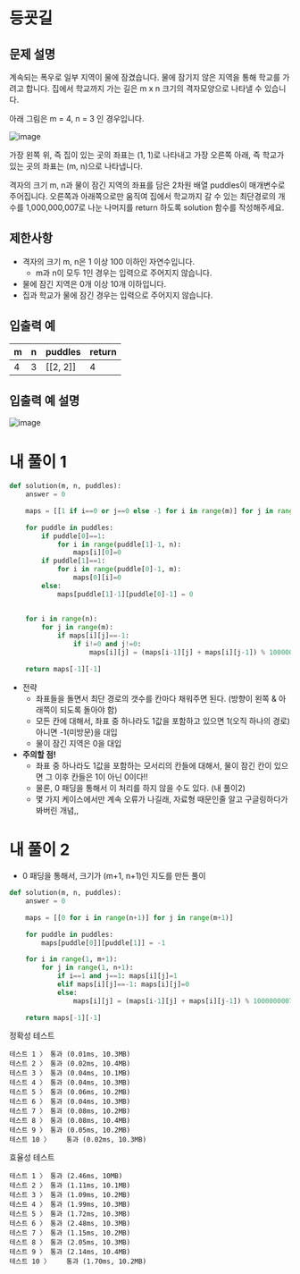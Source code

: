 # 등굣길
## 문제 설명
계속되는 폭우로 일부 지역이 물에 잠겼습니다. 물에 잠기지 않은 지역을 통해 학교를 가려고 합니다. 집에서 학교까지 가는 길은 m x n 크기의 격자모양으로 나타낼 수 있습니다.

아래 그림은 m = 4, n = 3 인 경우입니다.

![image](https://github.com/Namkwangwoon/TIL-Algorithm-/assets/19163372/8155b22e-1403-4646-99c2-b0b8c26b7fbe)

가장 왼쪽 위, 즉 집이 있는 곳의 좌표는 (1, 1)로 나타내고 가장 오른쪽 아래, 즉 학교가 있는 곳의 좌표는 (m, n)으로 나타냅니다.

격자의 크기 m, n과 물이 잠긴 지역의 좌표를 담은 2차원 배열 puddles이 매개변수로 주어집니다. 오른쪽과 아래쪽으로만 움직여 집에서 학교까지 갈 수 있는 최단경로의 개수를 1,000,000,007로 나눈 나머지를 return 하도록 solution 함수를 작성해주세요.

## 제한사항
- 격자의 크기 m, n은 1 이상 100 이하인 자연수입니다.
  - m과 n이 모두 1인 경우는 입력으로 주어지지 않습니다.
- 물에 잠긴 지역은 0개 이상 10개 이하입니다.
- 집과 학교가 물에 잠긴 경우는 입력으로 주어지지 않습니다.

## 입출력 예
|m|n|puddles|return|
|-|-|-|-|
|4|3|[[2, 2]]|4|

## 입출력 예 설명

![image](https://github.com/Namkwangwoon/TIL-Algorithm-/assets/19163372/81c8ba44-ab33-406e-8043-6d707730365f)

# 내 풀이 1
```python
def solution(m, n, puddles):
    answer = 0
    
    maps = [[1 if i==0 or j==0 else -1 for i in range(m)] for j in range(n)]
    
    for puddle in puddles:
        if puddle[0]==1:
            for i in range(puddle[1]-1, n):
                maps[i][0]=0
        if puddle[1]==1:
            for i in range(puddle[0]-1, m):
                maps[0][i]=0
        else:
            maps[puddle[1]-1][puddle[0]-1] = 0
                
    
    for i in range(n):
        for j in range(m):
            if maps[i][j]==-1:
                if i!=0 and j!=0:
                    maps[i][j] = (maps[i-1][j] + maps[i][j-1]) % 1000000007
    
    return maps[-1][-1]
```
- 전략
  - 좌표들을 돌면서 최단 경로의 갯수를 칸마다 채워주면 된다. (방향이 왼쪽 & 아래쪽이 되도록 돌아야 함)
  - 모든 칸에 대해서, 좌표 중 하나라도 1값을 포함하고 있으면 1(오직 하나의 경로) 아니면 -1(미방문)을 대입
  - 물이 잠긴 지역은 0을 대입
- **주의할 점!**
  - 좌표 중 하나라도 1값을 포함하는 모서리의 칸들에 대해서, 물이 잠긴 칸이 있으면 그 이후 칸들은 1이 아닌 0이다!!
  - 물론, 0 패딩을 통해서 이 처리를 하지 않을 수도 있다. (내 풀이2)
  - 몇 가지 케이스에서만 계속 오류가 나길래, 자료형 때문인줄 알고 구글링하다가 봐버린 개념,,

# 내 풀이 2
- 0 패딩을 통해서, 크기가 (m+1, n+1)인 지도를 만든 풀이
```python
def solution(m, n, puddles):
    answer = 0
    
    maps = [[0 for i in range(n+1)] for j in range(m+1)]
    
    for puddle in puddles:
        maps[puddle[0]][puddle[1]] = -1
    
    for i in range(1, m+1):
        for j in range(1, n+1):
            if i==1 and j==1: maps[i][j]=1
            elif maps[i][j]==-1: maps[i][j]=0
            else:
                maps[i][j] = (maps[i-1][j] + maps[i][j-1]) % 1000000007
    
    return maps[-1][-1]
```
정확성  테스트
```
테스트 1 〉	통과 (0.01ms, 10.3MB)
테스트 2 〉	통과 (0.02ms, 10.4MB)
테스트 3 〉	통과 (0.04ms, 10.1MB)
테스트 4 〉	통과 (0.04ms, 10.3MB)
테스트 5 〉	통과 (0.06ms, 10.2MB)
테스트 6 〉	통과 (0.04ms, 10.3MB)
테스트 7 〉	통과 (0.08ms, 10.2MB)
테스트 8 〉	통과 (0.08ms, 10.4MB)
테스트 9 〉	통과 (0.05ms, 10.2MB)
테스트 10 〉	통과 (0.02ms, 10.3MB)
```
효율성  테스트
```
테스트 1 〉	통과 (2.46ms, 10MB)
테스트 2 〉	통과 (1.11ms, 10.1MB)
테스트 3 〉	통과 (1.09ms, 10.2MB)
테스트 4 〉	통과 (1.99ms, 10.3MB)
테스트 5 〉	통과 (1.72ms, 10.3MB)
테스트 6 〉	통과 (2.48ms, 10.3MB)
테스트 7 〉	통과 (1.15ms, 10.2MB)
테스트 8 〉	통과 (2.05ms, 10.3MB)
테스트 9 〉	통과 (2.14ms, 10.4MB)
테스트 10 〉	통과 (1.70ms, 10.2MB)
```
